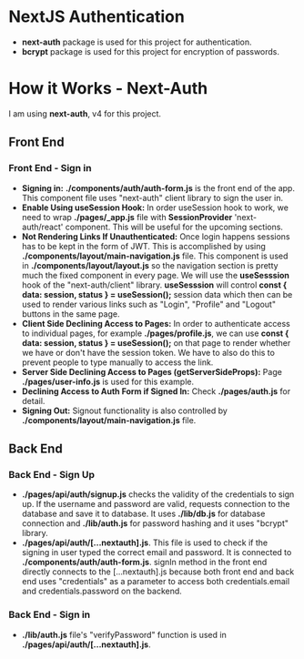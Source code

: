 # NextJS Authentication
- **next-auth** package is used for this project for authentication.
- **bcrypt** package is used for this project for encryption of passwords.

# How it Works - Next-Auth
I am using **next-auth**, v4 for this project.

## Front End
### Front End - Sign in
- **Signing in:** **./components/auth/auth-form.js** is the front end of the app. This component file uses "next-auth" client library to sign the user in.
- **Enable Using useSession Hook:** In order useSession hook to work, we need to wrap **./pages/_app.js** file with **SessionProvider**  'next-auth/react' component. This will be useful for the upcoming sections.
- **Not Rendering Links If Unauthenticated:** Once login happens sessions has to be kept in the form of JWT. This is accomplished by using **./components/layout/main-navigation.js** file. This component is used in **./components/layout/layout.js** so the navigation section is pretty much the fixed component in every page. We will use the **useSesssion** hook of the "next-auth/client" library. **useSesssion** will control **const { data: session, status } = useSession();** session data which then can be used to render various links such as "Login", "Profile" and "Logout" buttons in the same page.
- **Client Side Declining Access to Pages:** In order to authenticate access to individual pages, for example **./pages/profile.js**, we can use **const { data: session, status } = useSession();** on that page to render whether we have or don't have the session token. We have to also do this to prevent people to type manually to access the link.
- **Server Side Declining Access to Pages (getServerSideProps):** Page **./pages/user-info.js** is used for this example.
- **Declining Access to Auth Form if Signed In:** Check **./pages/auth.js** for detail.
- **Signing Out:** Signout functionality is also controlled by **./components/layout/main-navigation.js** file.

## Back End
### Back End - Sign Up
- **./pages/api/auth/signup.js** checks the validity of the credentials to sign up. If the username and password are valid, requests connection to the database and save it to database. It uses **./lib/db.js** for database connection and **./lib/auth.js** for password hashing and it uses "bcrypt" library.
- **./pages/api/auth/[...nextauth].js**. This file is used to check if the signing in user typed the correct email and password. It is connected to **./components/auth/auth-form.js**. signIn method in the front end directly connects to the [...nextauth].js because both front end and back end uses "credentials" as a parameter to access both credentials.email and credentials.password on the backend.

### Back End - Sign in
- **./lib/auth.js** file's "verifyPassword" function is used in **./pages/api/auth/[...nextauth].js**.